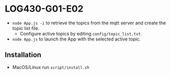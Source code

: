 # LOG430-G01-E02
- `node App.js -i` to retrieve the topics from the mqtt server and create the topic list file.
    - Configure active topics by editing `config/topic_list.txt`.
- `node App.js` to launch the App with the selected active topic.

## Installation
- MacOS/Linux run `script/install.sh`
